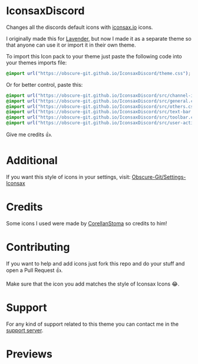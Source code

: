 # IconsaxDiscord
Changes all the discords default icons with [iconsax.io](https://iconsax.io) icons.

I originally made this for [Lavender](https://github.com/Obscure-Git/Lavender), but now I made it as a separate theme so that anyone can use it or import it in their own theme.

To import this Icon pack to your theme just paste the following code into your themes imports file:

```css
@import url("https://obscure-git.github.io/IconsaxDiscord/theme.css");
```

Or for better control, paste this:

```css
@import url("https://obscure-git.github.io/IconsaxDiscord/src/channel-icons.css");
@import url("https://obscure-git.github.io/IconsaxDiscord/src/general.css");
@import url("https://obscure-git.github.io/IconsaxDiscord/src/others.css");
@import url("https://obscure-git.github.io/IconsaxDiscord/src/text-bar.css");
@import url("https://obscure-git.github.io/IconsaxDiscord/src/toolbar.css");
@import url("https://obscure-git.github.io/IconsaxDiscord/src/user-actions.css");
```

Give me credits 👍.

# Additional

If you want this style of icons in your settings, visit: [Obscure-Git/Settings-Iconsax](https://github.com/Obscure-Git/Settings-Iconsax)

# Credits

Some icons I used were made by [CorellanStoma](https://github.com/CorellanStoma/) so credits to him!

# Contributing

If you want to help and add icons just fork this repo and do your stuff and open a Pull Request 👍.

Make sure that the icon you add matches the style of Iconsax Icons 😂.

# Support

For any kind of support related to this theme you can contact me in the [support server](https://discord.gg/B9TK7nqRE4).

# Previews

<img src="https://obscure-git.github.io/IconsaxDiscord/assets/1.png" alt="">

<br>

<img src="https://obscure-git.github.io/IconsaxDiscord/assets/2.png" alt="">

<br>

<img src="https://obscure-git.github.io/IconsaxDiscord/assets/3.png" alt="">

<br>

<img src="https://obscure-git.github.io/IconsaxDiscord/assets/4.png" alt="">

